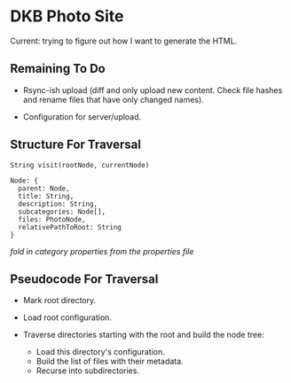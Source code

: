 DKB Photo Site
========================================

Current: trying to figure out how I want
to generate the HTML.

Remaining To Do
----------------------------------------

* Rsync-ish upload (diff and only upload
  new content. Check file hashes and
  rename files that have only changed
  names).

* Configuration for server/upload.

Structure For Traversal
----------------------------------------

    String visit(rootNode, currentNode)

    Node: {
      parent: Node,
      title: String,
      description: String,
      subcategories: Node[],
      files: PhotoNode,
      relativePathToRoot: String
    }

_fold in category properties from the
properties file_


Pseudocode For Traversal
----------------------------------------

* Mark root directory.
* Load root configuration.
* Traverse directories starting with the
  root and build the node tree:

  - Load this directory's configuration.
  - Build the list of files with their
    metadata.
  - Recurse into subdirectories.